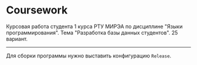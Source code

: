 # Coursework

Курсовая работа студента 1 курса РТУ МИРЭА по дисциплине "Языки программирования".
Тема "Разработка базы данных студентов".
25 вариант.

---

Для сборки программы нужно выставить конфигурацию `Release`.  